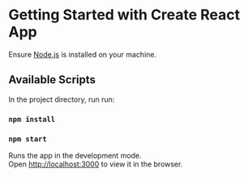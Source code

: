 # Getting Started with Create React App

Ensure [Node.js](https://nodejs.org/en/) is installed on your machine.

## Available Scripts

In the project directory, run run:

### `npm install`

### `npm start`

Runs the app in the development mode.\
Open [http://localhost:3000](http://localhost:3000) to view it in the browser.
